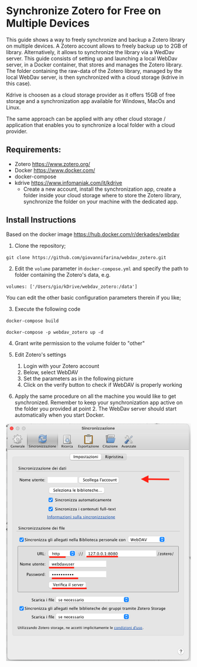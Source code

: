 # Synchronize Zotero for Free on Multiple Devices

This guide shows a way to freely synchronize and backup a Zotero library on multiple devices.
A Zotero account allows to freely backup up to 2GB of library. Alternatively, it allows to synchronize the library via a WedDav server.
This guide consists of setting up and launching a local WebDav server, in a Docker container, that stores and manages the Zotero library. The folder containing the raw-data of the Zotero library, managed by the local WebDav server, is then synchronized with a cloud storage (kdrive in this case).

Kdrive is choosen as a cloud storage provider as it offers 15GB of free storage and a synchronization app available for Windows, MacOs and Linux.

The same approach can be applied with any other cloud storage / application that enables you to synchronize a local folder with a cloud provider.

## Requirements:
- Zotero https://www.zotero.org/
- Docker https://www.docker.com/
- docker-compose
- kdrive https://www.infomaniak.com/it/kdrive
  - Create a new account, install the synchronization app, create a folder inside your cloud storage where to store the Zotero library, synchronize the folder on your machine with the dedicated app.

## Install Instructions

Based on the docker image https://hub.docker.com/r/derkades/webdav

1. Clone the repository;

`git clone https://github.com/giovannifarina/webdav_zotero.git`

2. Edit the `volume` parameter in `docker-compose.yml` and specify the path to folder containing the Zotero's data, e.g.

`volumes: ['/Users/gio/kDrive/webdav_zotero:/data']`

You can edit the other basic configuration parameters therein if you like;

3. Execute the following code

`docker-compose build`

`docker-compose -p webdav_zotero up -d`

4. Grant write permission to the volume folder to "other" 

5. Edit Zotero's settings
   1. Login with your Zotero account
   2. Below, select WebDAV
   3. Set the parameters as in the following picture
   4. Click on the verify button to check if WebDAV is properly working

6. Apply the same procedure on all the machine you would like to get synchronized. Remember to keep your synchronization app active on the folder you provided at point 2. The WebDav server should start automatically when you start Docker.

<p align="center">
    <img src="zotero_settings.png">
</p>

